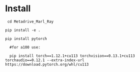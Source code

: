 # Install 
```
 cd Metadrive_Marl_Ray
```
```
pip install -e . 
```
```
pip install pytorch
```
```
  #for a100 use: 

  pip install torch==1.12.1+cu113 torchvision==0.13.1+cu113 torchaudio==0.12.1 --extra-index-url https://download.pytorch.org/whl/cu113
```
